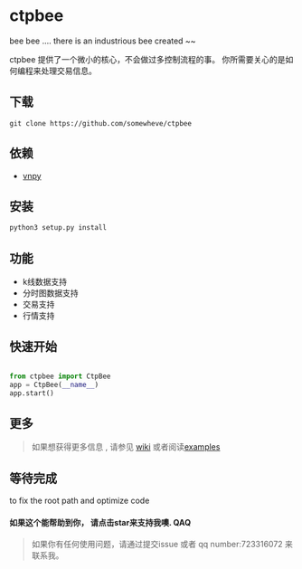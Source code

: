 # ctpbee

bee bee .... there is an industrious bee created ~~

ctpbee 提供了一个微小的核心，不会做过多控制流程的事。 你所需要关心的是如何编程来处理交易信息。

## 下载 

```
git clone https://github.com/somewheve/ctpbee
```

## 依赖

- [vnpy](https://github.com/vnpy/vnpy)

## 安装 
```bash
python3 setup.py install
```

## 功能
- k线数据支持
- 分时图数据支持
- 交易支持
- 行情支持

## 快速开始 
```python

from ctpbee import CtpBee
app = CtpBee(__name__)
app.start()

```

## 更多 
> 如果想获得更多信息 , 请参见 [wiki](https://github.com/vnpy/vnpy) 或者阅读[examples](https://github.com/somewheve/ctpbee/exmple/app.py)


## 等待完成 
to fix the root path and optimize code 


#### 如果这个能帮助到你， 请点击star来支持我噢. QAQ

> 如果你有任何使用问题，请通过提交issue 或者 qq number:723316072 来联系我。
